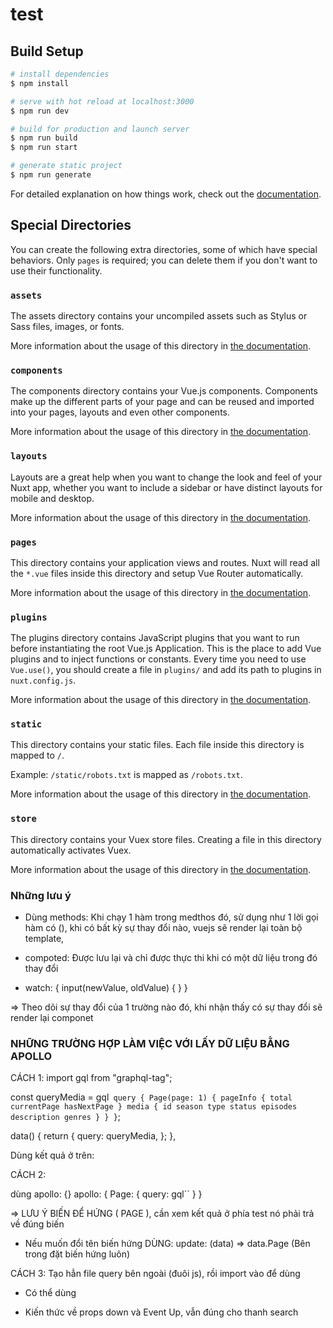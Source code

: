 # test

## Build Setup

```bash
# install dependencies
$ npm install

# serve with hot reload at localhost:3000
$ npm run dev

# build for production and launch server
$ npm run build
$ npm run start

# generate static project
$ npm run generate
```

For detailed explanation on how things work, check out the [documentation](https://nuxtjs.org).

## Special Directories

You can create the following extra directories, some of which have special behaviors. Only `pages` is required; you can delete them if you don't want to use their functionality.

### `assets`

The assets directory contains your uncompiled assets such as Stylus or Sass files, images, or fonts.

More information about the usage of this directory in [the documentation](https://nuxtjs.org/docs/2.x/directory-structure/assets).

### `components`

The components directory contains your Vue.js components. Components make up the different parts of your page and can be reused and imported into your pages, layouts and even other components.

More information about the usage of this directory in [the documentation](https://nuxtjs.org/docs/2.x/directory-structure/components).

### `layouts`

Layouts are a great help when you want to change the look and feel of your Nuxt app, whether you want to include a sidebar or have distinct layouts for mobile and desktop.

More information about the usage of this directory in [the documentation](https://nuxtjs.org/docs/2.x/directory-structure/layouts).

### `pages`

This directory contains your application views and routes. Nuxt will read all the `*.vue` files inside this directory and setup Vue Router automatically.

More information about the usage of this directory in [the documentation](https://nuxtjs.org/docs/2.x/get-started/routing).

### `plugins`

The plugins directory contains JavaScript plugins that you want to run before instantiating the root Vue.js Application. This is the place to add Vue plugins and to inject functions or constants. Every time you need to use `Vue.use()`, you should create a file in `plugins/` and add its path to plugins in `nuxt.config.js`.

More information about the usage of this directory in [the documentation](https://nuxtjs.org/docs/2.x/directory-structure/plugins).

### `static`

This directory contains your static files. Each file inside this directory is mapped to `/`.

Example: `/static/robots.txt` is mapped as `/robots.txt`.

More information about the usage of this directory in [the documentation](https://nuxtjs.org/docs/2.x/directory-structure/static).

### `store`

This directory contains your Vuex store files. Creating a file in this directory automatically activates Vuex.

More information about the usage of this directory in [the documentation](https://nuxtjs.org/docs/2.x/directory-structure/store).

### Những lưu ý

- Dùng methods: Khi chạy 1 hàm trong medthos đó, sử dụng như 1 lời gọi hàm có (), khi có bất kỳ sự thay đổi nào, vuejs sẽ render lại toàn bộ template,
- compoted: Được lưu lại và chỉ được thực thi khi có một dữ liệu trong đó thay đổi

- watch: {
  input(newValue, oldValue) {
  }
  }

=> Theo dõi sự thay đổi của 1 trường nào đó, khi nhận thấy có sự thay đổi sẽ render lại componet

### NHỮNG TRƯỜNG HỢP LÀM VIỆC VỚI LẤY DỮ LIỆU BẰNG APOLLO

CÁCH 1:
import gql from "graphql-tag";

const queryMedia = gql` query { Page(page: 1) { pageInfo { total currentPage hasNextPage } media { id season type status episodes description genres } } }`;

data() {
return {
query: queryMedia,
};
},

Dùng kết quả ở trên:
<template>

 <div>
    <ApolloQuery :query="query">
      <template slot-scope="{ result: { data, loading, err } }">
        <div v-if="loading">Loading . . .</div>
        <div v-else-if="err">{{ err }}</div>
        <div v-else>
          <h1>{{ data.Page.media }}</h1>
        </div>
      </template>
    </ApolloQuery>
  </div>
 </template>

CÁCH 2:

dùng apollo: {}
apollo: {
Page: {
query: gql``
}
}

=> LƯU Ý BIẾN ĐỂ HỨNG ( PAGE ), cần xem kết quả ở phía test nó phải trả về đúng biến

- Nếu muốn đổi tên biến hứng DÙNG:
  update: (data) => data.Page (Bên trong đặt biến hứng luôn)

CÁCH 3: Tạo hẳn file query bên ngoài (đuôi js), rồi import vào để dùng

- Có thể dùng <nuxt-link to="{
    name:'ten_cua_1_file_route',
    params: {key: value},
    query: {key: value}
  }">

- Kiến thức về props down và Event Up, vẫn đúng cho thanh search
